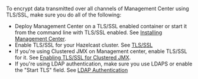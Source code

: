 

To encrypt data transmitted over all channels of Management Center using TLS/SSL, make sure you do all of the following:

* Deploy Management Center on a TLS/SSL enabled container or start it from the command line with TLS/SSL enabled. See [Installing Management Center](00_Deploying_and_Starting.md).
* Enable TLS/SSL for your Hazelcast cluster. See [TLS/SSL](/18_Security/04_TLS-SSL.md)
* If you're using Clustered JMX on Management center, enable TLS/SSL for it. See [Enabling TLS/SSL for Clustered JMX](/17_Management/07_Clustered_JMX_via_Management_Center/00_Configuring_Clustered_JMX.md).
* If you're using LDAP authentication, make sure you use LDAPS or enable the "Start TLS" field. See [LDAP Authentication](02_LDAP_Authentication.md)
